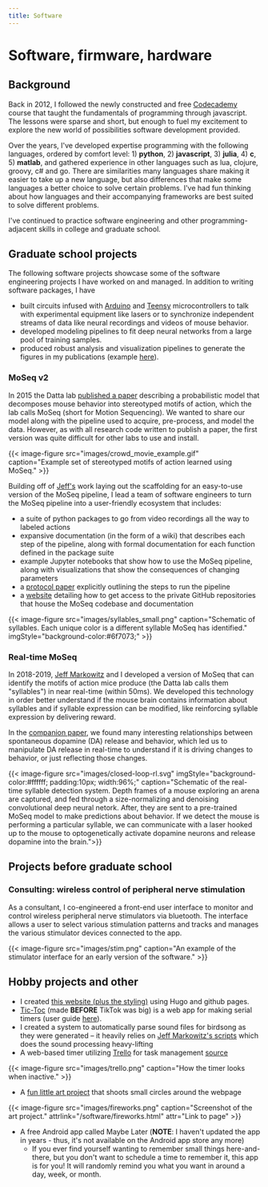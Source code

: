 ```yaml
---
title: Software
---
```


# Software, firmware, hardware

## Background

Back in 2012, I followed the newly constructed and free [Codecademy](https://www.codecademy.com/) course that taught the fundamentals of programming through javascript.
The lessons were sparse and short, but enough to fuel my excitement to explore the new world of possibilities software development provided.

Over the years, I've developed expertise programming with the following languages, ordered by comfort level: 1) **python**, 2) **javascript**, 3) **julia**, 4) **c**, 5) **matlab**, and gathered experience in other languages such as lua, clojure, groovy, c# and go.
There are similarities many languages share making it easier to take up a new language, but also differences that make some
languages a better choice to solve certain problems. I've had fun thinking about how languages and their accompanying frameworks
are best suited to solve different problems.

I've continued to practice software engineering and other programming-adjacent skills in college and graduate school.

## Graduate school projects

The following software projects showcase some of the software engineering projects I have worked on and managed.
In addition to writing software packages, I have

- built circuits infused with [Arduino](https://store.arduino.cc/products/arduino-uno-rev3) and
[Teensy](https://www.pjrc.com/store/teensy40.html) microcontrollers to talk with experimental equipment
like lasers or to synchronize independent streams of data like neural recordings and videos of mouse behavior.
- developed modeling pipelines to fit deep neural networks from a large pool of training samples.
- produced robust analysis and visualization pipelines to generate the figures in my publications (example
[here](https://github.com/dattalab/dopamine-reinforces-spontaneous-behavior)).

### MoSeq v2

In 2015 the Datta lab [published a paper](https://www.cell.com/neuron/fulltext/S0896-6273(15)01037-5) describing
a probabilistic model that decomposes mouse behavior into stereotyped motifs of action, which the lab calls MoSeq
(short for Motion Sequencing). We wanted to share our model along with the pipeline used to acquire, pre-process,
and model the data. However, as with all research code written to publish a paper, the first version was quite
difficult for other labs to use and install.

{{< image-figure src="images/crowd_movie_example.gif" caption="Example set of stereotyped motifs of action learned using MoSeq." >}}

Building off of [Jeff's](https://bme.gatech.edu/bme/faculty/Jeffrey-Markowitz) work laying out the scaffolding
for an easy-to-use version of the MoSeq pipeline, I lead a team of software engineers to turn the MoSeq pipeline
into a user-friendly ecosystem that includes:

- a suite of python packages to go from video recordings all the way to labeled actions
- expansive documentation (in the form of a wiki) that describes each step of the pipeline, along with formal
documentation for each function defined in the package suite
- example Jupyter notebooks that show how to use the MoSeq pipeline, along with visualizations that show the
consequences of changing parameters
- a [protocol paper](https://arxiv.org/abs/2211.08497) explicitly outlining the steps to run the pipeline
- a [website](https://moseq4all.org) detailing how to get access to the private GitHub repositories that house
the MoSeq codebase and documentation 


{{< image-figure src="images/syllables_small.png" caption="Schematic of syllables. Each unique color is a different syllable MoSeq has identified." imgStyle="background-color:#6f7073;" >}}

### Real-time MoSeq

In 2018-2019, [Jeff Markowitz](https://bme.gatech.edu/bme/faculty/Jeffrey-Markowitz) and I developed a version of
MoSeq that can identify the motifs of action mice produce (the Datta lab calls them "syllables") in near real-time
(within 50ms). We developed this technology in order better understand if the mouse brain contains information about
syllables and if syllable expression can be modified, like reinforcing syllable expression by delivering reward.

In the [companion paper](https://www.nature.com/articles/s41586-022-05611-2), we found many interesting relationships
between spontaneous dopamine (DA) release and behavior, which led us to manipulate DA release in real-time to
understand if it is driving changes to behavior, or just reflecting those changes.

{{< image-figure src="images/closed-loop-rl.svg" imgStyle="background-color:#ffffff; padding:10px; width:96%;" caption="Schematic of the real-time syllable detection system. Depth frames of a mouse exploring an arena are captured, and fed through a size-normalizing and denoising convolutional deep neural netork. After, they are sent to a pre-trained MoSeq model to make predictions about behavior. If we detect the mouse is performing a particular syllable, we can communicate with a laser hooked up to the mouse to optogenetically activate dopamine neurons and release dopamine into the brain.">}}

## Projects before graduate school

### Consulting: wireless control of peripheral nerve stimulation

As a consultant, I co-engineered a front-end user interface to monitor and control wireless peripheral nerve stimulators via bluetooth.
The interface allows a user to select various stimulation patterns and tracks and manages the various stimulator devices connected
to the app.

{{< image-figure src="images/stim.png" caption="An example of the stimulator interface for an early version of the software." >}}

## Hobby projects and other

- I created [this website (plus the styling)](https://github.com/wingillis/wingillis.github.io) using Hugo and github pages.
- [Tic-Toc](/tic-toc/) (made **BEFORE** TikTok was big) is a web app for making serial timers (user guide [here](https://wingillis.github.io/blog/tic-toc/)).
- I created a system to automatically parse sound files for birdsong as they were generated – it heavily relies on [Jeff Markowitz's scripts](https://github.com/jmarkow/zftftb) which does the sound processing heavy-lifting
- A web-based timer utilizing [Trello](https://trello.com) for task management [source](https://github.com/wingillis/trelloAlarm)

{{< image-figure src="images/trello.png" caption="How the timer looks when inactive." >}}

- A [fun little art project](/software/fireworks/) that shoots small circles around the webpage

{{< image-figure src="images/fireworks.png" caption="Screenshot of the art project." attrlink="/software/fireworks.html" attr="Link to page" >}}

- A free Android app called Maybe Later (**NOTE**: I haven't updated the app in years - thus, it's not available on the Android app store any more)
  - If you ever find yourself wanting to remember small things here-and-there, but you don't want to schedule a time to remember it, this app is for you! It will randomly remind you what you want in around a day, week, or month.

<!-- ## Small, fun, and silly projects -->